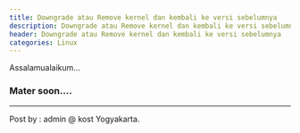 ```yaml
---
title: Downgrade atau Remove kernel dan kembali ke versi sebelumnya
description: Downgrade atau Remove kernel dan kembali ke versi sebelumnya
header: Downgrade atau Remove kernel dan kembali ke versi sebelumnya
categories: Linux
---
```


Assalamualaikum...
### Mater soon....
<!--
Langsung saja, kali ini saya ingin berbagi cerita dengan anda khususnya para pengguna linux tentang topik kita yaitu kembali ke versi kernel sebelumnya setelah upgrade ke kernel terbaru, pertanyaanya kenapa harus kembali ke versi kernel sebelunya ?, jawabannya bisa berbeda-beda tapi untuk kasus saya, kembali ke versi kernel sebelumnya karena setelah di-upgrade ke versi kernel yang baru ternyata terjadi masalah, masalah yang muncul mulai dari kinerja yang tidak stabil, terasa berat walaupun cuma menggerakkan cusor mouse, bahkan sampai tampilah di desktop yang banyak tidak bekerja seperti biasanya, hal ini membuat saya mencoba memcari-cari cara untuk mengembalikan komputer saya ke keadaan seperti sebelumnya yang stabil dan nyaman saat digunakan, ok.. pada intinya disini masalah muncul saat upgrade ke versi kernel yang baru dan sekarang kita berusaha untuk kembali atau Downgrade ke versi kernel yang lama.
### Terminal masih bisa diakses
Hal pertama yang harus dipastikan adalah anda masih bisa menggunakan terminal dengan baik saat setelah login, baik login dengan mode gui atau pun login dengan mode text, pada kasus saya baik mode gui dan mode text sama-sama bermasalah, masalah di gui-nya panel dan semua indikasi tidak tampak pada desktop yang tampak hanya background tapi masih bisa klik kanan untuk mengakses terminal atau tombol CTRL+ALT+Fx untuk langsung mengakses mode text, masalah di mode text-nya adalah pesan error yang selalu tapil pada terminal setiap beberapa waktu sehingga sangat mengganggu anda, untuk mengakalinya anda harus menulis perintah di terminal dengan cepat sebelum pesan error-nya kembali muncul atau gunakan cara anda sendiri karna intinya bagaimana anda bisa menulis perintah di terminal dan melihat hasil keluaran perintah tersebut.
### Internet masih bisa diakses
Hal kedua adalah anda masih bisa
-->
----------------------

Post by : admin @ kost Yogyakarta.
